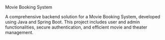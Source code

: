 Movie Booking System

A comprehensive backend solution for a Movie Booking System, developed using Java and Spring Boot. This project includes user and admin functionalities, secure authentication, and efficient movie and theater management.
